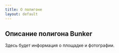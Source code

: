 ```yaml
---
title: О полигоне
layout: default
---
```

## Описание полигона Bunker
Здесь будет информация о площадке и фотографии.